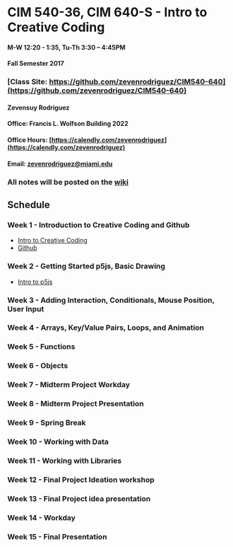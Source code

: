 # CIM 540-36, CIM 640-S - Intro to Creative Coding

#### M-W 12:20 - 1:35, Tu-Th 3:30 – 4:45PM

#### Fall Semester 2017

### [Class Site: https://github.com/zevenrodriguez/CIM540-640](https://github.com/zevenrodriguez/CIM540-640)


#### Zevensuy Rodriguez

#### Office: Francis L. Wolfson Building 2022

#### Office Hours: [https://calendly.com/zevenrodriguez](https://calendly.com/zevenrodriguez)

#### Email: zevenrodriguez@miami.edu

### All notes will be posted on the [wiki](https://github.com/zevenrodriguez/CIM540-640/wiki)

## Schedule

### Week 1 - Introduction to Creative Coding and Github

* [Intro to Creative Coding](https://github.com/zevenrodriguez/CIM540-640/wiki/Intro-To-Creative-Coding)
* [Github](https://github.com/zevenrodriguez/CIM540-640/wiki/Github)

### Week 2 - Getting Started p5js, Basic Drawing

* [Intro to p5js](https://github.com/zevenrodriguez/CIM540-640/wiki/Intro-To-p5js)

### Week 3 - Adding Interaction, Conditionals, Mouse Position, User Input

### Week 4 - Arrays, Key/Value Pairs, Loops, and Animation

### Week 5 - Functions

### Week 6 - Objects

### Week 7 - Midterm Project Workday

### Week 8 - Midterm Project Presentation

### Week 9 - Spring Break

### Week 10 - Working with Data

### Week 11 - Working with Libraries

### Week 12 - Final Project Ideation workshop

### Week 13 - Final Project idea presentation

### Week 14 - Workday

### Week 15 - Final Presentation
